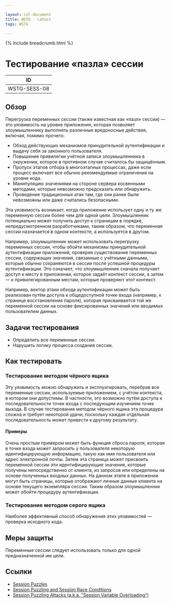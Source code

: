 ```yaml
---

layout: col-document
title: WSTG - Latest
tags: WSTG

---
```


{% include breadcrumb.html %}
# Тестирование «пазла» сессии

|ID          |
|------------|
|WSTG-SESS-08|

## Обзор

Перегрузка переменных сессии (также известная как «пазл» сессии) — это уязвимость на уровне приложения, которая позволяет злоумышленнику выполнять различные вредоносные действия, включая, помимо прочего:

- Обход действующих механизмов принудительной аутентификации и выдачу себя за законного пользователя.
- Повышение привилегии учётной записи злоумышленника в окружении, которое в противном случае считалось бы защищённым.
- Пропуск этапов отбора в многоэтапных процессах, даже если процесс включает все обычно рекомендуемые ограничения на уровне кода.
- Манипуляцию значениями на стороне сервера косвенными методами, которые невозможно предсказать или обнаружить.
- Проведение традиционных атак там, где они ранее были невозможны или даже считались безопасными.

Эта уязвимость возникает, когда приложение использует одну и ту же переменную сессии более чем для одной цели. Злоумышленник потенциально может получить доступ к страницам в порядке, непредусмотренном разработчиками, таким образом, что переменная сессии назначается в одном контексте, а используется в другом.

Например, злоумышленник может использовать перегрузку переменных сессии, чтобы обойти механизмы принудительной аутентификации приложений, проверяя существование переменных сессии, содержащих значения, связанные с учётными данными, которые обычно сохраняются в сессии после успешной процедуры аутентификации. Это означает, что злоумышленник сначала получает доступ к месту в приложении, которое задаёт контекст сессии, а затем — к привилегированным местам, которые проверяют этот контекст.

Например, вектор атаки обхода аутентификации может быть реализован путём доступа к общедоступной точке входа (например, к странице восстановления пароля), которая присваивается той же переменной сессии на основе фиксированных значений или вводимых пользователем данных.

## Задачи тестирования

- Определить все переменные сессии.
- Нарушить логику процесса создания сессии.

## Как тестировать

### Тестирование методом чёрного ящика

Эту уязвимость можно обнаружить и эксплуатировать, перебрав все переменные сессии, используемые приложением, с учётом контекста, в котором они допустимы. В частности, это возможно путём доступа к последовательности точек входа с последующим изучением точек выхода. В случае тестирования методом чёрного ящика эта процедура сложна и требует некоторой удачи, поскольку каждая отдельная последовательность может привести к другому результату.

#### Примеры

Очень простым примером может быть функция сброса пароля, которая в точке входа может запросить у пользователя некоторую идентифицирующую информацию, такую как имя пользователя или адрес электронной почты. Затем эта страница может присвоить переменной сессии эти идентифицирующие значения, которые получены непосредственно от клиента, из запросов или определены на основе полученных входных данных. На данном этапе в приложении могут быть страницы, которые отображают личные данные клиента на основе текущего экземпляра сессии. Таким образом злоумышленник может обойти процедуру аутентификации.

### Тестирование методом серого ящика

Наиболее эффективный способ обнаружения этих уязвимостей — проверка исходного кода.

## Меры защиты

Переменные сессии следует использовать только для одной предназначенной им цели.

## Ссылки

- [Session Puzzles](https://storage.googleapis.com/google-code-archive-downloads/v2/code.google.com/puzzlemall/Session%20Puzzles%20-%20Indirect%20Application%20Attack%20Vectors%20-%20May%202011%20-%20Whitepaper.pdf)
- [Session Puzzling and Session Race Conditions](http://sectooladdict.blogspot.com/2011/09/session-puzzling-and-session-race.html)
- [Session Puzzling Attacks (a.k.a. “Session Variable Overloading”)](https://appcheck-ng.com/session-puzzling-attacks-a-k-a-session-variable-overloading)